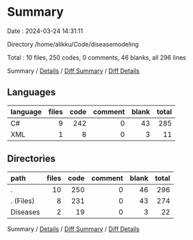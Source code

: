 # Summary

Date : 2024-03-24 14:31:11

Directory /home/alikku/Code/diseasemodeling

Total : 10 files,  250 codes, 0 comments, 46 blanks, all 296 lines

Summary / [Details](details.md) / [Diff Summary](diff.md) / [Diff Details](diff-details.md)

## Languages
| language | files | code | comment | blank | total |
| :--- | ---: | ---: | ---: | ---: | ---: |
| C# | 9 | 242 | 0 | 43 | 285 |
| XML | 1 | 8 | 0 | 3 | 11 |

## Directories
| path | files | code | comment | blank | total |
| :--- | ---: | ---: | ---: | ---: | ---: |
| . | 10 | 250 | 0 | 46 | 296 |
| . (Files) | 8 | 231 | 0 | 43 | 274 |
| Diseases | 2 | 19 | 0 | 3 | 22 |

Summary / [Details](details.md) / [Diff Summary](diff.md) / [Diff Details](diff-details.md)